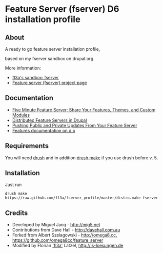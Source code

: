 # Feature Server (fserver) D6 installation profile

## About 

A ready to go feature server installation profile,

based on my fserver sandbox on drupal.org.


More information:
* [fl3a's sandbox: fserver](http://drupal.org/sandbox/fl3a/1539916)
* [Feature server (fserver) project page](http://drupal.org/project/fserver)

## Documentation 

* [Five Minute Feature Server: Share Your Features, Themes, and Custom Modules](http://developmentseed.org/blog/2009/sep/03/5-minute-feature-server/)
* [Distributed Feature Servers in Drupal](http://developmentseed.org/blog/2009/jun/24/distributed-feature-servers-drupal/) 
* [Pushing Public and Private Updates From Your Feature Server](http://developmentseed.org/blog/2009/jun/25/pushing-public-private-updates-your-feature-server/)
* [Features documentation on d.o](http://drupal.org/node/580026)

## Requirements

You will need [drush](http://drupal.org/project/drush) 
and in addition [drush make](http://drupal.org/project/drush_make)
if you use drush before v. 5.

## Installation 

Just run 

    drush make https://raw.github.com/fl3a/fserver_profile/master/distro.make fserver

## Credits

* Developed by Miguel Jacq - http://mig5.net
* Contributions from Dave Hall - http://davehall.com.au
* Forked from Albert Szelagowski - http://omega8.cc, https://github.com/omega8cc/feature_server
* Modified by Florian ['fl3a'](http://drupal.org/user/51103) Latzel, http://is-loesungen.de
    
